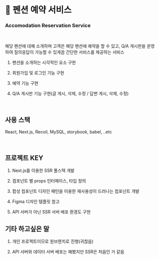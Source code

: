 # 🏨 펜션 예약 서비스

### Accomodation Reservation Service

<br>

해당 펜션에 대해 소개하며 고객은 해당 펜션에 예약을 할 수 있고, Q/A 게시판을 운영하여 질의응답이 가능할 수 있게끔 간단한 서비스를 제공하는 서비스

1. 펜션을 소개하는 시각적인 요소 구현

2. 회원가입 및 로그인 기능 구현

3. 예약 기능 구현

4. Q/A 게시판 기능 구현(글 게시, 삭제, 수정 / 답변 게시, 삭제, 수정)


<br>

## 사용 스택

React, Next.js, Recoil, MySQL, storybook, babel, ..etc

<br>

## 프로젝트 KEY

1. Next.js를 이용한 SSR 풀스텍 개발

2. 컴포넌트 별 props 인터페이스, 타입 정의

3. 합성 컴포넌트 디자인 패턴을 이용한 재사용성이 드러나는 컴포넌트 개발

4. Figma 디자인 템플릿 참고

5. API 서버가 아닌 SSR 서버 배포 환경도 구현

## 기타 하고싶은 말

1. 개인 프로젝트이므로 원브렌치로 진행(귀찮음)

2. API 서버와 데이터 서버 배포는 해봤지만 SSR은 처음인 거 같음
